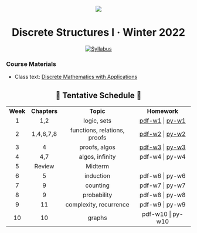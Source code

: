 <p align="center">
  <img src="../../.assets/images/discrete.ico"/>
</p>

<h1 align="center">Discrete Structures I · Winter 2022</h1>

<p align="center">
    <a href="cs-250-syllabus.pdf">
    <img title="Syllabus" src="https://img.shields.io/badge/STAT: 361-syllabus-informational?logo=adobe-acrobat-reader" > </a>
</p>

### Course Materials

- Class text: [Discrete Mathematics with Applications](https://book4you.org/book/3707224/58a170)

<h2 align="center">📅 Tentative Schedule 📅</h2>

<table align="center">
  <tr>
    <td align="center"><strong>Week</strong></td>
    <td align="center"><strong>Chapters</strong></td>
    <td align="center"><strong>Topic</strong></td>
    <td align="center"><strong>Homework</strong></td>
  </tr>
  <tr>
    <td align="center">1</td>
    <td align="center">1,2</td>
    <td align="center">logic, sets</td>
    <td align="center"><a href="https://github.com/nosvagor/notes/blob/main/python/cs-250/hw_tex/hw1.pdf">pdf-w1</a> | <a href="https://github.com/nosvagor/notes/blob/main/python/cs-250/hw_python/hw1.py">py-w1</a></td>
  </tr>
  <tr>
    <td align="center">2</td>
    <td align="center">1,4,6,7,8</td>
    <td align="center">functions, relations, proofs</td>
    <td align="center"><a href="https://github.com/nosvagor/notes/blob/main/python/cs-250/hw_tex/hw2.pdf">pdf-w2</a> | <a href="https://github.com/nosvagor/notes/blob/main/python/cs-250/hw_python/hw2.py">py-w2</a></td>
  </tr>
  <tr>
    <td align="center">3</td>
    <td align="center">4</td>
    <td align="center">proofs, algos</td>
    <td align="center"><a href="https://github.com/nosvagor/notes/blob/main/python/cs-250/hw_tex/hw3.pdf">pdf-w3</a> | <a href="https://github.com/nosvagor/notes/blob/main/python/cs-250/hw_python/hw3.py">py-w3</a></td>
  </tr>
  <tr>
    <td align="center">4</td>
    <td align="center">4,7</td>
    <td align="center">algos, infinity</td>
    <td align="center">pdf-w4 | py-w4</td>
  </tr>
  <tr>
    <td align="center">5</td>
    <td align="center">Review</td>
    <td align="center">Midterm</td>
    <td align="center"></td>
  </tr>

  <tr>
    <td align="center">6</td>
    <td align="center">5</td>
    <td align="center">induction</td>
    <td align="center">pdf-w6 | py-w6</td>
  </tr>
  <tr>
    <td align="center">7</td>
    <td align="center">9</td>
    <td align="center">counting</td>
    <td align="center">pdf-w7 | py-w7</td>
  </tr>
  <tr>
    <td align="center">8</td>
    <td align="center">9</td>
    <td align="center">probability</td>
    <td align="center">pdf-w8 | py-w8</td>
  </tr>
  <tr>
    <td align="center">9</td>
    <td align="center">11</td>
    <td align="center">complexity, recurrence</td>
    <td align="center">pdf-w9 | py-w9</td>
  </tr>
  <tr>
    <td align="center">10</td>
    <td align="center">10</td>
    <td align="center">graphs</td>
    <td align="center">pdf-w10 | py-w10</td>
  </tr>
</table>
